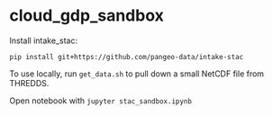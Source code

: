 # cloud_gdp_sandbox

Install intake_stac:

`pip install git+https://github.com/pangeo-data/intake-stac`

To use locally, run `get_data.sh` to pull down a small NetCDF file from THREDDS.

Open notebook with `jupyter stac_sandbox.ipynb`
